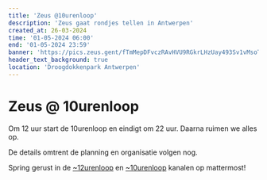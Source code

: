 ```yaml
---
title: 'Zeus @10urenloop'
description: 'Zeus gaat rondjes tellen in Antwerpen'
created_at: 26-03-2024
time: '01-05-2024 06:00'
end: '01-05-2024 23:59'
banner: 'https://pics.zeus.gent/fTmMepDFvczRAvHVU9RGkrLHzUay493Sv1vMsoTe.jpg'
header_text_background: true
location: 'Droogdokkenpark Antwerpen'
---
```


# Zeus @ 10urenloop

Om 12 uur start de 10urenloop en eindigt om 22 uur. Daarna ruimen we alles op.

De details omtrent de planning en organisatie volgen nog.

Spring gerust in de [~12urenloop](https://mattermost.zeus.gent/zeus/channels/12urenloop) en [~10urenloop](https://mattermost.zeus.gent/zeus/channels/10urenloop) kanalen op mattermost!

